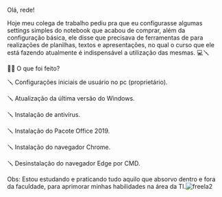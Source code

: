 Olá, rede!

Hoje meu colega de trabalho pediu pra que eu configurasse algumas settings simples do notebook que acabou de comprar, além da configuração básica, ele disse que precisava de ferramentas de para realizações de planilhas, textos e apresentações, no qual o curso que ele está fazendo atualmente é indispensável a utilização das mesmas. 💻🪛

👨‍💻 O que foi feito?

🪛 Configurações iniciais de usuário no pc (proprietário).

🪛 Atualização da última versão do Windows.

🪛 Instalação de antivírus.

🪛 Instalação do Pacote Office 2019.

🪛 Instalação do navegador Chrome.

🪛 Desinstalação do navegador Edge por CMD.

Obs: Estou estudando e praticando tudo aquilo que absorvo dentro e fora da faculdade, para aprimorar minhas habilidades na área da TI.![freela2](https://user-images.githubusercontent.com/113246076/211671419-f5922937-a80a-4564-ad9b-bcaf55f4c6bf.jpeg )
